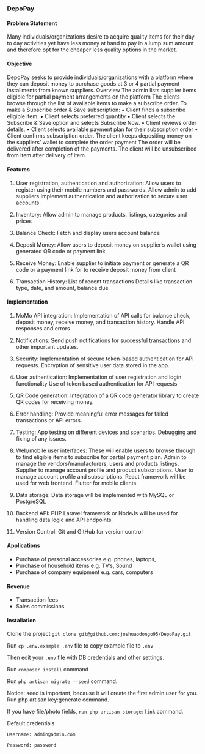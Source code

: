### DepoPay

#### Problem Statement

Many individuals/organizations desire to acquire quality items for their day to day activities yet have less money at hand to pay in a lump sum amount and therefore opt for the cheaper less quality options in the market.

#### Objective

DepoPay seeks to provide individuals/organizations with a platform where they can deposit money to purchase goods at 3 or 4 partial payment installments from known suppliers.
Overview
The admin lists supplier items eligible for partial payment arrangements on the platform
The clients browse through the list of available items to make a subscribe order.
To make a Subscribe order & Save subscription:
• Client finds a subscribe eligible item.
• Client selects preferred quantity
• Client selects the Subscribe & Save option and selects Subscribe Now.
• Client reviews order details.
• Client selects available payment plan for their subscription order
• Client confirms subscription order.
The client keeps depositing money on the suppliers’ wallet to complete the order payment
The order will be delivered after completion of the payments. The client will be unsubscribed from item after delivery of item.

#### Features

1. User registration, authentication and authorization:
   Allow users to register using their mobile numbers and passwords.
   Allow admin to add suppliers
   Implement authentication and authorization to secure user accounts.

2. Inventory:
   Allow admin to manage products, listings, categories and prices

3. Balance Check:
   Fetch and display users account balance

4. Deposit Money:
   Allow users to deposit money on supplier’s wallet using generated QR code or payment link
5. Receive Money:
   Enable supplier to initiate payment or generate a QR code or a payment link for to receive deposit money from client

6. Transaction History:
   List of recent transactions
   Details like transaction type, date, and amount, balance due

#### Implementation

1. MoMo API integration:
   Implementation of API calls for balance check, deposit money, receive money, and transaction history.
   Handle API responses and errors

2. Notifications:
   Send push notifications for successful transactions and other important updates.

3. Security:
   Implementation of secure token-based authentication for API requests.
   Encryption of sensitive user data stored in the app.

4. User authentication:
   Implementation of user registration and login functionality
   Use of token based authentication for API requests

5. QR Code generation:
   Integration of a QR code generator library to create QR codes for receiving money.

6. Error handling:
   Provide meaningful error messages for failed transactions or API errors.

7. Testing:
   App testing on different devices and scenarios.
   Debugging and fixing of any issues.

8. Web/mobile user interfaces:
   These will enable users to browse through to find eligible items to subscribe for partial payment plan.
   Admin to manage the vendors/manufacturers, users and products listings.
   Supplier to manage account profile and product subscriptions.
   User to manage account profile and subscriptions.
   React framework will be used for web frontend.
   Flutter for mobile clients.

9. Data storage:
   Data storage will be implemented with MySQL or PostgreSQL

10. Backend API:
    PHP Laravel framework or NodeJs will be used for handling data logic and API endpoints.

11. Version Control:
    Git and GitHub for version control

#### Applications

-   Purchase of personal accessories e.g. phones, laptops,
-   Purchase of household items e.g. TV’s, Sound
-   Purchase of company equipment e.g. cars, computers

#### Revenue

-   Transaction fees
-   Sales commissions

#### Installation

Clone the project `git clone git@github.com:joshuaodongo95/DepoPay.git`

Run `cp .env.example .env` file to copy example file to `.env`

Then edit your `.env` file with DB credentials and other settings.

Run `composer install` command

Run `php artisan migrate --seed` command.

Notice: seed is important, because it will create the first admin user for you.
Run php artisan key:generate command.

If you have file/photo fields, `run php artisan storage:link` command.

Default credentials

`Username: admin@admin.com`

`Password: password`
